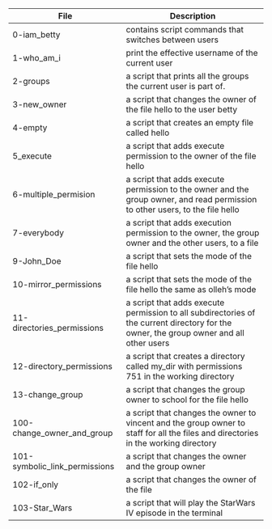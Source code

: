 | File | Description |
|--- | --- | 
| 0-iam_betty|  contains script commands that switches between users | 
| 1-who_am_i | print the effective username of the current user|
| 2-groups | a script that prints all the groups the current user is part of. | 
| 3-new_owner | a script that changes the owner of the file hello to the user betty |
| 4-empty | a script that creates an empty file called hello | 
| 5_execute | a script that adds execute permission to the owner of the file hello |
| 6-multiple_permision |a script that adds execute permission to the owner and the group owner, and read permission to other users, to the file hello|
| 7-everybody | a script that adds execution permission to the owner, the group owner and the other users, to a file |
| 9-John_Doe | a script that sets the mode of the file hello | 
| 10-mirror_permissions | a script that sets the mode of the file hello the same as olleh’s mode |
| 11-directories_permissions | a script that adds execute permission to all subdirectories of the current directory for the owner, the group owner and all other users |
| 12-directory_permissions | a script that creates a directory called my_dir with permissions 751 in the working directory| 
| 13-change_group | a script that changes the group owner to school for the file hello |
| 100-change_owner_and_group | a script that changes the owner to vincent and the group owner to staff for all the files and directories in the working directory | 
| 101-symbolic_link_permissions | a script that changes the owner and the group owner | 
| 102-if_only | a script that changes the owner of the file |
| 103-Star_Wars | a script that will play the StarWars IV episode in the terminal |
